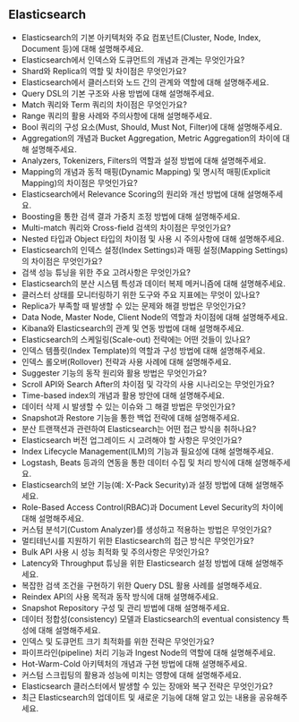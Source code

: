 ## Elasticsearch

- Elasticsearch의 기본 아키텍처와 주요 컴포넌트(Cluster, Node, Index, Document 등)에 대해 설명해주세요.
- Elasticsearch에서 인덱스와 도큐먼트의 개념과 관계는 무엇인가요?
- Shard와 Replica의 역할 및 차이점은 무엇인가요?
- Elasticsearch에서 클러스터와 노드 간의 관계와 역할에 대해 설명해주세요.
- Query DSL의 기본 구조와 사용 방법에 대해 설명해주세요.
- Match 쿼리와 Term 쿼리의 차이점은 무엇인가요?
- Range 쿼리의 활용 사례와 주의사항에 대해 설명해주세요.
- Bool 쿼리의 구성 요소(Must, Should, Must Not, Filter)에 대해 설명해주세요.
- Aggregation의 개념과 Bucket Aggregation, Metric Aggregation의 차이에 대해 설명해주세요.
- Analyzers, Tokenizers, Filters의 역할과 설정 방법에 대해 설명해주세요.
- Mapping의 개념과 동적 매핑(Dynamic Mapping) 및 명시적 매핑(Explicit Mapping)의 차이점은 무엇인가요?
- Elasticsearch에서 Relevance Scoring의 원리와 개선 방법에 대해 설명해주세요.
- Boosting을 통한 검색 결과 가중치 조정 방법에 대해 설명해주세요.
- Multi-match 쿼리와 Cross-field 검색의 차이점은 무엇인가요?
- Nested 타입과 Object 타입의 차이점 및 사용 시 주의사항에 대해 설명해주세요.
- Elasticsearch의 인덱스 설정(Index Settings)과 매핑 설정(Mapping Settings)의 차이점은 무엇인가요?
- 검색 성능 튜닝을 위한 주요 고려사항은 무엇인가요?
- Elasticsearch의 분산 시스템 특성과 데이터 복제 메커니즘에 대해 설명해주세요.
- 클러스터 상태를 모니터링하기 위한 도구와 주요 지표에는 무엇이 있나요?
- Replica가 부족할 때 발생할 수 있는 문제와 해결 방법은 무엇인가요?
- Data Node, Master Node, Client Node의 역할과 차이점에 대해 설명해주세요.
- Kibana와 Elasticsearch의 관계 및 연동 방법에 대해 설명해주세요.
- Elasticsearch의 스케일링(Scale-out) 전략에는 어떤 것들이 있나요?
- 인덱스 템플릿(Index Template)의 역할과 구성 방법에 대해 설명해주세요.
- 인덱스 롤오버(Rollover) 전략과 사용 사례에 대해 설명해주세요.
- Suggester 기능의 동작 원리와 활용 방법은 무엇인가요?
- Scroll API와 Search After의 차이점 및 각각의 사용 시나리오는 무엇인가요?
- Time-based index의 개념과 활용 방안에 대해 설명해주세요.
- 데이터 삭제 시 발생할 수 있는 이슈와 그 해결 방법은 무엇인가요?
- Snapshot과 Restore 기능을 통한 백업 전략에 대해 설명해주세요.
- 분산 트랜잭션과 관련하여 Elasticsearch는 어떤 접근 방식을 취하나요?
- Elasticsearch 버전 업그레이드 시 고려해야 할 사항은 무엇인가요?
- Index Lifecycle Management(ILM)의 기능과 필요성에 대해 설명해주세요.
- Logstash, Beats 등과의 연동을 통한 데이터 수집 및 처리 방식에 대해 설명해주세요.
- Elasticsearch의 보안 기능(예: X-Pack Security)과 설정 방법에 대해 설명해주세요.
- Role-Based Access Control(RBAC)과 Document Level Security의 차이에 대해 설명해주세요.
- 커스텀 분석기(Custom Analyzer)를 생성하고 적용하는 방법은 무엇인가요?
- 멀티테넌시를 지원하기 위한 Elasticsearch의 접근 방식은 무엇인가요?
- Bulk API 사용 시 성능 최적화 및 주의사항은 무엇인가요?
- Latency와 Throughput 튜닝을 위한 Elasticsearch 설정 방법에 대해 설명해주세요.
- 복잡한 검색 조건을 구현하기 위한 Query DSL 활용 사례를 설명해주세요.
- Reindex API의 사용 목적과 동작 방식에 대해 설명해주세요.
- Snapshot Repository 구성 및 관리 방법에 대해 설명해주세요.
- 데이터 정합성(consistency) 모델과 Elasticsearch의 eventual consistency 특성에 대해 설명해주세요.
- 인덱스 및 도큐먼트 크기 최적화를 위한 전략은 무엇인가요?
- 파이프라인(pipeline) 처리 기능과 Ingest Node의 역할에 대해 설명해주세요.
- Hot-Warm-Cold 아키텍처의 개념과 구현 방법에 대해 설명해주세요.
- 커스텀 스크립팅의 활용과 성능에 미치는 영향에 대해 설명해주세요.
- Elasticsearch 클러스터에서 발생할 수 있는 장애와 복구 전략은 무엇인가요?
- 최근 Elasticsearch의 업데이트 및 새로운 기능에 대해 알고 있는 내용을 공유해주세요.
